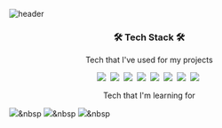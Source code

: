 ![header](https://capsule-render.vercel.app/api?type=waving&color=ffbd2a&height=300&section=header&text=yuzamin%20&fontSize=80&fontAlignY=40&animation=twinkling&fontColor=ffffff)
</p>
<h3 align="center">🛠 Tech Stack 🛠</h3>
<p align="center">Tech that I've used for my projects</p>
<p align="center">
<img src="https://img.shields.io/badge/JavaScript-f7df1e?style=flat&logo=JavaScript&logoColor=white"/></a>&nbsp <img src="https://img.shields.io/badge/React-61DAFB?style=flat&logo=React&logoColor=white"/></a>&nbsp  <img src="https://img.shields.io/badge/HTML-E34F26?style=flat&logo=HTML5&logoColor=white"/></a>&nbsp <img src="https://img.shields.io/badge/CSS-1572B6?style=flat&logo=CSS3&logoColor=white"/></a>&nbsp <img src="https://img.shields.io/badge/Material-UI-0081CB?style=flat&logo=Material-UI
&logoColor=white"/></a>&nbsp <img src="https://img.shields.io/badge/styled-components
-DB7093?style=flat&logo=styled-components&logoColor=white"/></a>&nbsp  <img src="https://img.shields.io/badge/Figma
-F24E1E?style=flat&logo=Figma&logoColor=white"/></a>&nbsp <img src="https://img.shields.io/badge/Git
-F05032?style=flat&logo=Git&logoColor=white"/></a>&nbsp 
</p>

<p align="center">Tech that I'm learning for</p>
<p align="center">

<img src="https://img.shields.io/badge/Python
-3776AB?style=flat&logo=Python&logoColor=white"/></a>&nbsp <img src="https://img.shields.io/badge/Django
-092E20?style=flat&logo=Django&logoColor=white"/></a>&nbsp <img src="https://img.shields.io/badge/Flutter
-02569B?style=flat&logo=Flutter&logoColor=white"/></a>&nbsp 
</p>

